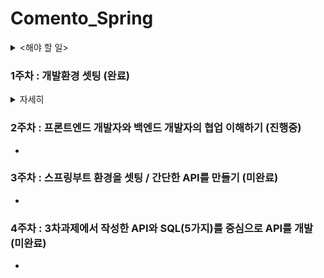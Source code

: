 # Comento_Spring

<details>
<summary><해야 할 일> </summary>
-readme file 정리  
 > markdown 공부 후, 깔끔하게 정리  
 > >최상단 readme -> 약식으로만 과제 및 소제목만 작성 + 주차별 로 가는 링크걸기    
 > >주차별 readme -> 상세한 설명, 시행착오, Q&A 별로 묶어서 정리    
   
 -word file 정리 
 >목차 넣기  
 >설명 가독성 있고, 깔끔하게 정리 (하는김에 word 에 적응하고 기본단축키 숙지)    
   
</details>  
     
### 1주차 : 개발환경 셋팅 (완료)   
<details>
  <summary>자세히</summary>
  
## <1주차>
**이번 과정은 스프링 부트를 활용할 예정입니다.**   
**그러나, 이 과정 속에서 스프링 부트가 스프링에 비해 얼마나 간편한지 스스로 느낄 기회를 가져야 한다는 생각에**  
**가정 먼저 스프링 부트가 아닌 스프링의 개발환경 구축을 선수행하도록 안내합니다.**  
**아래 내용을 참고하여 스프링의 개발 환경 구축을 진행해봅니다.**  
(스프링 부트의 경우 3차 과제에서 셋팅 진행합니다.)  


#### 1. JDK 1.8 설치 (완료)  
1. JDK 1.8u_221 버전 설치  
2. 환경변수 세팅 (JAVA HOME -> jdk1.8u_221)  
###### Q&A)  
1. jdk / jre 차이는?  
2. 환경변수 셋팅 하는 이유는?  
#### 2. Eclipse, Spring 다운로드 및 설치 (완료)  
1. Eclipse (JAVA EE IDE) 설치(버전 : 2020-06)  
2. Eclipse.ini 파일 내용안에 -vm C:\Program Files\Java\jdk1.8.0_221\bin\javaw.exe 추가 (상단)  
3. jsp, html ,css 인코딩 : UTF-8 로 수정  
4. 이클립스 마켓에서 spring STS 3 (Spring Tool) 설치 (버전 : 3.9.14.RELEASE(@22.11월 기준 최신))  
###### -시행착오-  
1. 이클립스와 이클립스 EE IDE 를 착각하여 실행 오류를 겪었다.  
###### -Q&A-  
1. 이클립스와 이클립스 EE IDE 의 차이는?  
2. Eclipse.ini 수정이유는?  
3. 인코딩(UTF-8) 이란 무엇이며 변경이유는  
#### 3. 톰캣 설정 (완료)  
1. 톰캣 다운로드 ( 버전: 9 (jdk 1.8 과 호환))  
###### -Q&A-  
1. 톰캣이란?  
#### 4. Hello World 출력 (완료)  
1. 스프링 프로젝트 생성  
2. pom.xml : 스프링 버전 변경 (버전 : 5.3.23 (@22.11월 기준 최신))  
3. pom.xml : jdk 버전 변경 (버전 : 1.8)  
4. pom.xml : maven-compiler 버전 변경 (qjwjs : 3.10.1 (@22.11월 기준 최신))  
5. 톰캣 서버세팅 및 구동 (버전 : 9.0 , localhost:8080/settingweb)  
#### 5. mariaDB, mySql WorkBench 설치 및 샘플 DB 구축 (완료)  
1. mariadb (JDBC), mysql_workbench (sql_developer) 설치  
2. 스키마 및 테이블 생성 ( (theater) / (movie_id , movie_name , director , type , moviecol) )  
###### -Q&A-  
1. mariadb 와 mysql_workbench 의 차이는?  
#### 6. 스프링, Mariadb, MyBatis 연동, 데이터 조회 (완료)  
1. "데이터 가져오기" 를 위한 설정관련 파일 수정 및 작성 POM.xml , root-context.xml , mabatis-config.xml , logback.xml , log4jdbc.log4j2.properties , test.xml  
2. "데이터 조회" 를 위한 JAVA 코드작성  
3. 톰캣 url 세팅 변경  
###### -시행착오-  
1. POM.xml : dendencies 를 읽을 때, db dependency 가 spring dependency 보다 앞에 존재하면 안된다.  
2. root-context.xml : context를 읽기 위해서  
xmlns:context="http://www.springframework.org/schema/context" 문장 추가와  
> xsi:schemaLocation 안에,  
> http://www.springframework.org/schema/context  
> http://www.springframework.org/schema/context/spring-context.xsd 를 추가해야한다.  


###### -Q&A-  
1. getter / setter 를 하는 이유는?  
2. mybatis 란?  
3. 각각의 dependency , bean , configuration 들의 쓰임은 무엇인가?  

</details>
  
### 2주차 : 프론트엔드 개발자와 백엔드 개발자의 협업 이해하기 (진행중)  
-  
  
  
### 3주차 : 스프링부트 환경을 셋팅 / 간단한 API를 만들기 (미완료)  
-  
  
  
### 4주차 : 3차과제에서 작성한 API와 SQL(5가지)를 중심으로 API를 개발 (미완료)  
-  
   
    

